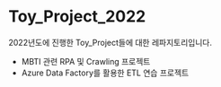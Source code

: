 # Toy_Project_2022
2022년도에 진행한 Toy_Project들에 대한 레파지토리입니다.

- MBTI 관련 RPA 및 Crawling 프로젝트
- Azure Data Factory를 활용한 ETL 연습 프로젝트
